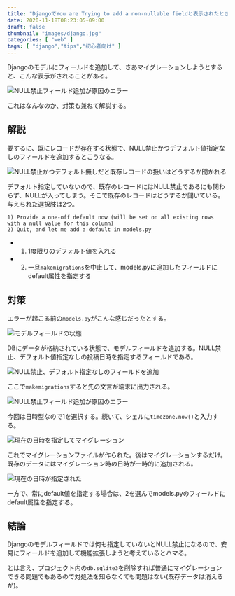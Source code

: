 ```yaml
---
title: "DjangoでYou are Trying to add a non-nullable fieldと表示されたときの対策【makemigrations】"
date: 2020-11-18T08:23:05+09:00
draft: false
thumbnail: "images/django.jpg"
categories: [ "web" ]
tags: [ "django","tips","初心者向け" ]
---
```



Djangoのモデルにフィールドを追加して、さあマイグレーションしようとすると、こんな表示がされることがある。

<div class="img-center"><img src="/images/Screenshot from 2020-11-18 08-49-45.png" alt="NULL禁止フィールド追加が原因のエラー"></div>


これはなんなのか、対策も兼ねて解説する。


## 解説

要するに、既にレコードが存在する状態で、NULL禁止かつデフォルト値指定なしのフィールドを追加するとこうなる。


<div class="img-center"><img src="/images/Screenshot from 2020-11-18 08-49-18.png" alt="NULL禁止かつデフォルト無しだと既存レコードの扱いはどうするか聞かれる"></div>


デフォルト指定していないので、既存のレコードにはNULL禁止であるにも関わらず、NULLが入ってしまう。そこで既存のレコードはどうするか聞いている。与えられた選択肢は2つ。

    1) Provide a one-off default now (will be set on all existing rows with a null value for this column)
    2) Quit, and let me add a default in models.py

- 1) 1度限りのデフォルト値を入れる
- 2) 一旦`makemigrations`を中止して、models.pyに追加したフィールドにdefault属性を指定する


## 対策

エラーが起こる前の`models.py`がこんな感じだったとする。

<div class="img-center"><img src="/images/Screenshot from 2020-11-18 08-27-37.png" alt="モデルフィールドの状態"></div>

DBにデータが格納されている状態で、モデルフィールドを追加する。NULL禁止、デフォルト値指定なしの投稿日時を指定するフィールドである。

<div class="img-center"><img src="/images/Screenshot from 2020-11-18 08-28-50.png" alt="NULL禁止、デフォルト指定なしのフィールドを追加"></div>

ここで`makemigrations`すると先の文言が端末に出力される。

<div class="img-center"><img src="/images/Screenshot from 2020-11-18 08-49-45.png" alt="NULL禁止フィールド追加が原因のエラー"></div>

今回は日時型なので1を選択する。続いて、シェルに`timezone.now()`と入力する。

<div class="img-center"><img src="/images/Screenshot from 2020-11-18 09-04-23.png" alt="現在の日時を指定してマイグレーション"></div>

これでマイグレーションファイルが作られた。後はマイグレーションするだけ。既存のデータにはマイグレーション時の日時が一時的に追加される。

<div class="img-center"><img src="/images/Screenshot from 2020-11-18 09-05-39.png" alt="現在の日時が指定された"></div>

一方で、常にdefault値を指定する場合は、2を選んでmodels.pyのフィールドにdefault属性を指定する。

## 結論

Djangoのモデルフィールドでは何も指定していないとNULL禁止になるので、安易にフィールドを追加して機能拡張しようと考えているとハマる。

とは言え、プロジェクト内の`db.sqlite3`を削除すれば普通にマイグレーションできる問題でもあるので対処法を知らなくても問題はない(既存データは消えるが)。



